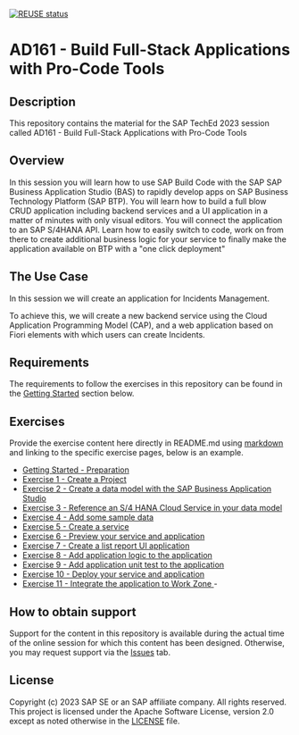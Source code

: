 [![REUSE status](https://api.reuse.software/badge/github.com/SAP-samples/teched2023-AD161)](https://api.reuse.software/info/github.com/SAP-samples/teched2023-AD161)

# AD161 - Build Full-Stack Applications with Pro-Code Tools

## Description

This repository contains the material for the SAP TechEd 2023 session called AD161 - Build Full-Stack Applications with Pro-Code Tools

## Overview

In this session you will learn how to use SAP Build Code with the SAP SAP Business Application Studio (BAS) to rapidly develop apps on SAP Business
Technology Platform (SAP BTP). You will learn how to build a full blow CRUD application including backend services and a UI application in a matter of minutes with only visual editors. You will connect the application to an SAP S/4HANA API. Learn how to easily switch to code, work on from there to create additional business logic for your service to finally make the application available on BTP with a "one click deployment"

## The Use Case

In this session we will create an application for Incidents Management.

To achieve this, we will create a new backend service using the Cloud Application Programming Model (CAP), and a web application based on Fiori elements with which users can create Incidents.

## Requirements

The requirements to follow the exercises in this repository can be found in the [Getting Started](exercises/ex0/) section below.

## Exercises

Provide the exercise content here directly in README.md using [markdown](https://guides.github.com/features/mastering-markdown/) and linking to the specific exercise pages, below is an example.

- [Getting Started - Preparation](exercises/ex0/README.md)
- [Exercise 1 - Create a Project ](exercises/Ex1/README.md)
- [Exercise 2 - Create a data model with the SAP Business Application Studio ](exercises/Ex2/README.md)
- [Exercise 3 - Reference an S/4 HANA Cloud Service in your data model ](exercises/Ex3/README.md)
- [Exercise 4 - Add some sample data ](exercises/Ex4/README.md)
- [Exercise 5 - Create a service ](exercises/Ex5/README.md)
- [Exercise 6 - Preview your service and application ](exercises/Ex6/README.md)
- [Exercise 7 - Create a list report UI application ](exercises/Ex7/README.md)
- [Exercise 8 - Add application logic to the application ](exercises/Ex8/README.md)
- [Exercise 9 - Add application unit test to the application ](exercises/Ex9/README.md)
- [Exercise 10 - Deploy your service and application ](exercises/Ex10/README.md)
- [Exercise 11 - Integrate the application to Work Zone ](exercises/Ex11/README.md)- 

## How to obtain support

Support for the content in this repository is available during the actual time of the online session for which this content has been designed. Otherwise, you may request support via the [Issues](../../issues) tab.

## License
Copyright (c) 2023 SAP SE or an SAP affiliate company. All rights reserved. This project is licensed under the Apache Software License, version 2.0 except as noted otherwise in the [LICENSE](LICENSES/Apache-2.0.txt) file.
